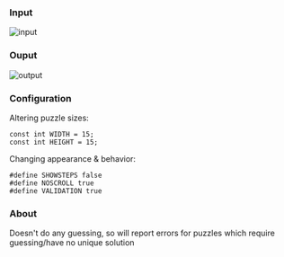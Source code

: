 ### Input
![input](https://i.gyazo.com/9c15947414a2650523698d4bc336140a.png)
### Ouput
![output](https://i.gyazo.com/0f4c3917356fba97e0fb328d2d72724c.png)

### Configuration
Altering puzzle sizes:  
```
const int WIDTH = 15;  
const int HEIGHT = 15;  
```
Changing appearance & behavior:  
```
#define SHOWSTEPS false
#define NOSCROLL true
#define VALIDATION true
```


### About
Doesn't do any guessing, so will report errors for puzzles which require guessing/have no unique solution  
